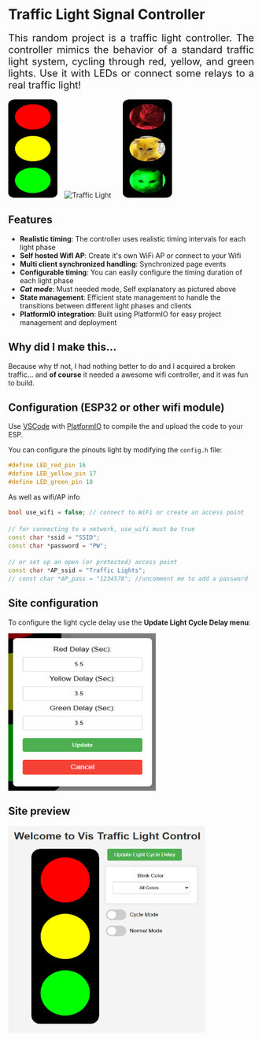 # Traffic Light Signal Controller

<div style="display: flex; align-items: center; flex-wrap: nowrap;">
    <span style="font-size: 20px; max-width: 500px; text-align: justify;">
        This random project is a traffic light controller. The controller mimics the behavior of a standard 
        traffic light system, cycling through red, yellow, and green lights. Use it with LEDs or connect some 
        relays to a real traffic light!
    </span>
</div><br>
<div>
    <img src="data/img/traffic_lt/all_on.png" alt="Traffic Light" width="100" height="200" style="margin-right: 10px;">
    <img src="images/traffic_light.gif" alt="Traffic Light" width="100" height="200" style="margin-right: 10px;">
    <img src="data/img/traffic_lt/all_on_cat.png" alt="Traffic Light" width="100" height="200" style="margin-left: 10px;">
</div>

## Features

- **Realistic timing**: The controller uses realistic timing intervals for each light phase
- **Self hosted WifI AP**: Create it's own WiFi AP or connect to your Wifi
- **Multi client synchronized handling**: Synchronized page events
- **Configurable timing**: You can easily configure the timing duration of each light phase
- ***Cat mode***: Must needed mode, Self explanatory as pictured above
- **State management**: Efficient state management to handle the transitions between different light phases and clients
- **PlatformIO integration**: Built using PlatformIO for easy project management and deployment


## Why did I make this...

Because why tf not, I had nothing better to do and I acquired a broken traffic... and **of course** it needed a awesome wifi controller, and it was fun to build.

## Configuration (ESP32 or other wifi module)

Use [VSCode](https://code.visualstudio.com/) with [PlatformIO](https://platformio.org/install/ide?install=vscode) to compile the and upload the code to your ESP.

You can configure the pinouts light by modifying the `config.h` file:
```cpp
#define LED_red_pin 16
#define LED_yellow_pin 17
#define LED_green_pin 18
```

As well as wifi/AP info
```cpp
bool use_wifi = false; // connect to WiFi or create an access point

// for connecting to a network, use_wifi must be true
const char *ssid = "SSID";
const char *password = "PW";

// or set up an open (or protected) access point
const char *AP_ssid = "Traffic Lights";
// const char *AP_pass = "1234578"; //uncomment me to add a password
```

## Site configuration

To configure the light cycle delay use the **Update Light Cycle Delay menu**:

<div style="display: flex; align-items: center;">
    <img src="images/delay_menu.png" alt="Traffic Light" width="300" height="320">
</div>

## Site preview

<div style="display: flex; align-items: center;">
    <img src="images/main_page.png" alt="Traffic Light" width="400" height="420">
</div>

